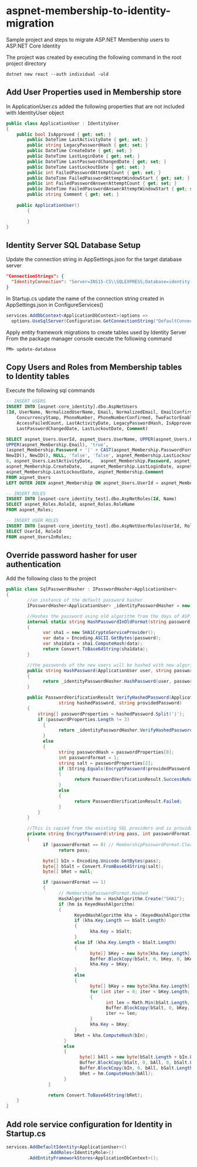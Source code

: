 # aspnet-membership-to-identity-migration
Sample project and steps to migrate ASP.NET Membership users to ASP.NET Core Identity

The project was created by executing the following command in the root project directory

  `dotnet new react --auth individual -uld`
  
## Add User Properties used in Membership store  
In ApplicationUser.cs added the following properties that are not included with IdentityUser object

```c#
public class ApplicationUser : IdentityUser
{
    public bool IsApproved { get; set; }
		public DateTime LastActivityDate { get; set; }
		public string LegacyPasswordHash { get; set; }
		public DateTime CreateDate { get; set; }
		public DateTime LastLoginDate { get; set; }
		public DateTime LastPasswordChangedDate { get; set; }
		public DateTime LastLockoutDate { get; set; }
		public int FailedPasswordAttemptCount { get; set; }
		public DateTime FailedPasswordAttemptWindowStart { get; set; }
		public int FailedPasswordAnswerAttemptCount { get; set; }
		public DateTime FailedPasswordAnswerAttemptWindowStart { get; set; }
		public string Comment { get; set; }
		
    public ApplicationUser()
		{

		}
}
```

## Identity Server SQL Database Setup
Update the connection string in AppSettings.json for the target database server
```json
"ConnectionStrings": {
  "IdentityConnection": "Server=INS15-CS\\SQLEXPRESS;Database=identity-users;Trusted_Connection=True;MultipleActiveResultSets=true"
}
```

In Startup.cs update the name of the connection string created in AppSettings.json in ConfigureServices()

```c#
services.AddDbContext<ApplicationDbContext>(options =>
  options.UseSqlServer(Configuration.GetConnectionString("DefaultConnection")));
```

Apply entity framework migrations to create tables used by Identity Server
From the package manager console execute the following command

`PM> update-database`

## Copy Users and Roles from Membership tables to Identity tables
Execute the following sql commands

```sql
-- INSERT USERS
INSERT INTO [aspnet-core_identity].dbo.AspNetUsers
(Id, UserName, NormalizedUserName, Email, NormalizedEmail, EmailConfirmed, PasswordHash, SecurityStamp, 
	ConcurrencyStamp, PhoneNumber, PhoneNumberConfirmed, TwoFactorEnabled, LockoutEnd, LockoutEnabled, 
	AccessFailedCount, LastActivityDate, LegacyPasswordHash, IsApproved, CreateDate, LastLoginDate, 
	LastPasswordChangedDate, LastLockoutDate, Comment)

SELECT aspnet_Users.UserId, aspnet_Users.UserName, UPPER(aspnet_Users.UserName), aspnet_Membership.Email, 
UPPER(aspnet_Membership.Email), 'true',	
(aspnet_Membership.Password + '|' + CAST(aspnet_Membership.PasswordFormat as varchar) + '|' + aspnet_Membership.PasswordSalt),	
NewID(), NewID(), NULL, 'false', 'false', aspnet_Membership.LastLockoutDate, aspnet_Membership.IsLockedOut,
0, aspnet_Users.LastActivityDate,	aspnet_Membership.Password, aspnet_Membership.IsApproved,
aspnet_Membership.CreateDate,	aspnet_Membership.LastLoginDate, aspnet_Membership.LastPasswordChangedDate,
aspnet_Membership.LastLockoutDate, aspnet_Membership.Comment
FROM aspnet_Users
LEFT OUTER JOIN aspnet_Membership ON aspnet_Users.UserId = aspnet_Membership.UserId

-- INSERT ROLES
INSERT INTO [aspnet-core_identity_test].dbo.AspNetRoles(Id, Name)
SELECT aspnet_Roles.RoleId, aspnet_Roles.RoleName
FROM aspnet_Roles;

-- INSERT USER ROLES
INSERT INTO [aspnet-core_identity_test].dbo.AspNetUserRoles(UserId, RoleId)
SELECT UserId, RoleId
FROM aspnet_UsersInRoles;
```

## Override password hasher for user authentication
Add the following class to the project

```c#
public class SqlPasswordHasher : IPasswordHasher<ApplicationUser>
{
		//an instance of the default password hasher
		IPasswordHasher<ApplicationUser> _identityPasswordHasher = new PasswordHasher<ApplicationUser>();

		//Hashes the password using old algorithm from the days of ASP.NET Membership
		internal static string HashPasswordInOldFormat(string password)
		{
			  var sha1 = new SHA1CryptoServiceProvider();
			  var data = Encoding.ASCII.GetBytes(password);
			  var sha1data = sha1.ComputeHash(data);
			  return Convert.ToBase64String(sha1data);
		}

		//the passwords of the new users will be hashed with new algorithm
		public string HashPassword(ApplicationUser user, string password)
		{
			  return _identityPasswordHasher.HashPassword(user, password);
		}

		public PasswordVerificationResult VerifyHashedPassword(ApplicationUser user,
					string hashedPassword, string providedPassword)
		{
		    string[] passwordProperties = hashedPassword.Split('|');
		    if (passwordProperties.Length != 3)
			  {
				    return _identityPasswordHasher.VerifyHashedPassword(user, hashedPassword, providedPassword);
			  }
			  else
			  {
				    string passwordHash = passwordProperties[0];
				    int passwordformat = 1;
				    string salt = passwordProperties[2];
				    if (String.Equals(EncryptPassword(providedPassword, passwordformat, salt), passwordHash, StringComparison.CurrentCultureIgnoreCase))
				    {
					      return PasswordVerificationResult.SuccessRehashNeeded;
				    }
				    else
				    {
					      return PasswordVerificationResult.Failed;
				    }
		    }
		}

		//This is copied from the existing SQL providers and is provided only for back-compat.
		private string EncryptPassword(string pass, int passwordFormat, string salt)
		{
			  if (passwordFormat == 0) // MembershipPasswordFormat.Clear
				    return pass;

			  byte[] bIn = Encoding.Unicode.GetBytes(pass);
			  byte[] bSalt = Convert.FromBase64String(salt);
			  byte[] bRet = null;

			  if (passwordFormat == 1)
			  { 
				    // MembershipPasswordFormat.Hashed 
				    HashAlgorithm hm = HashAlgorithm.Create("SHA1");
				    if (hm is KeyedHashAlgorithm)
				    {
					      KeyedHashAlgorithm kha = (KeyedHashAlgorithm)hm;
					      if (kha.Key.Length == bSalt.Length)
					      {
						        kha.Key = bSalt;
					      }
					      else if (kha.Key.Length < bSalt.Length)
					      {
						        byte[] bKey = new byte[kha.Key.Length];
						        Buffer.BlockCopy(bSalt, 0, bKey, 0, bKey.Length);
						        kha.Key = bKey;
					      }
					      else
					      {
						        byte[] bKey = new byte[kha.Key.Length];
						        for (int iter = 0; iter < bKey.Length;)
						        {
							          int len = Math.Min(bSalt.Length, bKey.Length - iter);
							          Buffer.BlockCopy(bSalt, 0, bKey, iter, len);
							          iter += len;
						        }
						        kha.Key = bKey;
					      }
					      bRet = kha.ComputeHash(bIn);
				      }
				      else
				      {
					        byte[] bAll = new byte[bSalt.Length + bIn.Length];
					        Buffer.BlockCopy(bSalt, 0, bAll, 0, bSalt.Length);
					        Buffer.BlockCopy(bIn, 0, bAll, bSalt.Length, bIn.Length);
					        bRet = hm.ComputeHash(bAll);
				      }
			    }

			    return Convert.ToBase64String(bRet);
    }
}
```

## Add role service configuration for Identity in Startup.cs

```c#
services.AddDefaultIdentity<ApplicationUser>()
				.AddRoles<IdentityRole>()
        .AddEntityFrameworkStores<ApplicationDbContext>();
```





